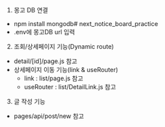 1. 몽고 DB 연결
- npm install mongodb# next_notice_board_practice
- .env에 몽고DB url 입력


2. 조회/상세페이지 기능(Dynamic route)
- detail/[id]/page.js 참고
- 상세페이지 이동 기능(link & useRouter)
    - link : list/page.js 참고
    - useRouter : list/DetailLink.js 참고


3. 글 작성 기능
- pages/api/post/new 참고


